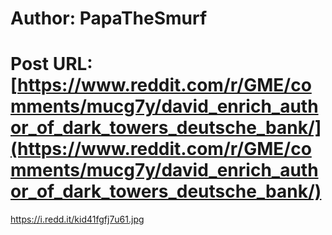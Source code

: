 # Author: PapaTheSmurf
# Post URL: [https://www.reddit.com/r/GME/comments/mucg7y/david_enrich_author_of_dark_towers_deutsche_bank/](https://www.reddit.com/r/GME/comments/mucg7y/david_enrich_author_of_dark_towers_deutsche_bank/)


https://i.redd.it/kid41fgfj7u61.jpg